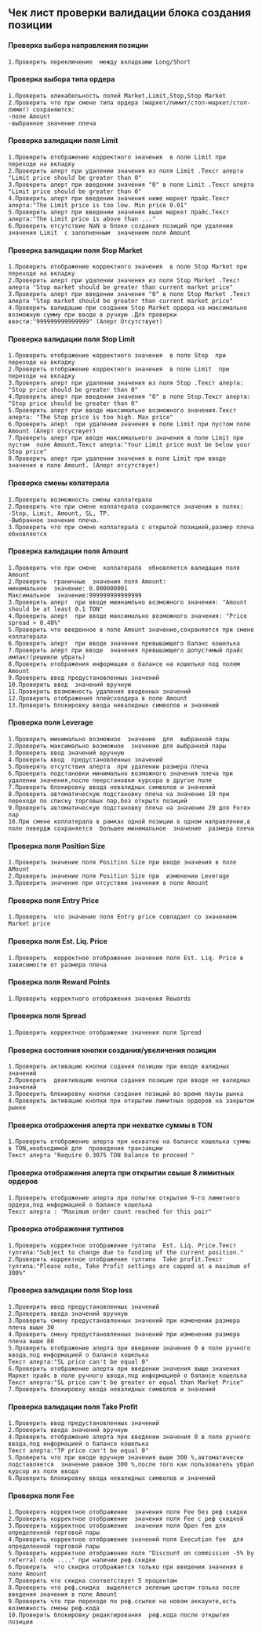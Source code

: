 ##  Чек лист проверки валидации блока создания позиции



#### Проверка  выбора направления позиции
    1.Проверить переключение  между вкладками Long/Short

#### Проверка  выбора типа ордера
    1.Проверить кликабельность полей Market,Limit,Stop,Stop Market
    2.Проверить что при смене типа ордера (маркет/лимит/стоп-маркет/стоп-лимит) сохраняются:
    -поле Amount
    -выбранное значение плеча
#### Проверка  валидации поля Limit
    1.Проверить отображение корректного значения  в поле Limit при переходе на вкладку
    2.Проверить алерт при удалении значения из поля Limit .Текст алерта "Limit price should be greater than 0"
    3.Проверить алерт при введении значения "0" в поле Limit .Текст алерта "Limit price should be greater than 0"
    4.Проверить алерт при введении значения ниже маркет прайс.Текст алерта:"The Limit price is too low. Min price 0.01"
    5.Проверить алерт при введении значения выше маркет прайс.Текст алерта:"The Limit price is above than ..."
    6.Проверить отсутствие NaN в блоке создания позиций при удалении  значения Limit  с заполненным  значением поля Amount
#### Проверка  валидации поля Stop Market
    1.Проверить отображение корректного значения  в поле Stop Market при переходе на вкладку
    2.Проверить алерт при удалении значения из поля Stop Market .Текст алерта "Stop market should be greater than current market price"
    3.Проверить алерт при введении значения "0" в поле Stop Market .Текст алерта "Stop market should be greater than current market price"
    4.Проверить валидацию при создании Stop Market ордера на максимально возможную сумму при вводе в ручную .Для проверки ввести:"999999999999999" (Алерт Отсутствует)
#### Проверка  валидации поля Stop Limit
    1.Проверить отображение корректного значения  в поле Stop  при переходе на вкладку
    2.Проверить отображение корректного значения  в поле Limit  при переходе на вкладку
    3.Проверить алерт при удалении значения из поля Stop .Текст алерта: "Stop price should be greater than 0"
    4.Проверить алерт при введении значения "0" в поле Stop.Текст алерта: "Stop price should be greater than 0"
    5.Проверить алерт при вводе максимально возможного значения.Текст  алерта: "The Stop price is too high. Max price"
    6.Проверить алерт  при удалении значения в поле Limit при пустом поле Amount (Алерт отсуствует)
    7.Проверить алерт при вводе максимального значения в поле Limit при пустом  поле Amount.Текст алерта:"Your Limit price must be below your Stop price"
    8.Проверить алерт при удалении значения в поле Limit при вводе  значения в поле Amount. (Алерт отсутствует)
   
#### Проверка  смены колатерала
    1.Проверить возможность смены коллатерала
    2.Проверить что при смене коллатерала сохраняются значения в полях:
    -Stop, Limit, Amount, SL, TP.
    -Выбранное значение плеча.
    3.Проверить что при смене коллатерала с открытой позицией,размер плеча обновляется
#### Проверка  валидации поля Amount
    1.Проверить что при смене  коллатерала  обновляется валидация поля Amount
    2.Проверить  граничные  значения поля Amount:
    минимальное  значение: 0.000000001
    Максимальное  значение:999999999999999
    3.Проверить алерт  при вводе миинамльно возможного значения: "Amount should be at least 0.1 TON"
    4.Проверить алерт  при вводе максимально возможного значения: "Price spread > 0.48%"
    5.Проверить что введенное в поле Amount значение,сохраняется при смене коллатерала
    6.Проверить алерт  при вводе значения превышающего баланс кошелька
    7.Проверить алерт при вводе  значения превышающего допустимый прайс импакт(решиили убрать)
    8.Проверить отображения информации о балансе на кошельке под полем Amount
    9.Проверить ввод предустановленных значений
    10.Проверить ввод  значений вручную
    11.Проверить возможность удаления введенных значений
    12.Проверить отображения плейсхолдера в поле Amount
    13.Проверить блокировку ввода невалидных символов и значений
#### Проверка  поля Leverage
    1.Проверить минимально возможное  значение  для  выбранной пары
    2.Проверить максимально возможное  значение для выбранной пары
    3.Проверить ввод значений вручную
    4.Проверить ввод  предустановленных значений
    5.Проверить отсутствия алерта  при удалении размера плеча
    6.Проверить подстановки минимально возможного значения плеча при удалении значения,после пеерстановки курсора в другое поле
    7.Проверить блокировку ввода невалидных символов и значений 
    8.Проверить автоматическую подстановку плеча на значение 10 при переходе по списку торговых пар,без открытх позиций
    9.Проверить автоматическую подстановку плеча на значение 20 для Forex пар
    10.При смене коллатерала в рамках одной позиции в одном направлении,в поле левердж сохраняется  большее минимальное  значение  размера плеча
#### Проверка  поля Position Size
    1.Проверить значение поля Position Size при вводе значения в поле AMount
    2.Проверить значение поля Position Size при  изменении Leverage
    3.Проверить значение при отсуствии значения в поле Amount
#### Проверка  поля Entry Price 
    1.Проверить  что значение поля Entry price совпадает со значением  Market price 
#### Проверка  поля Est. Liq. Price
    1.Проверить  корректное отображение значения поля Est. Liq. Price в зависимости от размера плеча
#### Проверка  поля Reward Points
    1.Проверить корректного отображения значения Rewards
#### Проверка  поля Spread
    1.Проверить корректное отображение значения поля Spread
#### Проверка  состояния  кнопки создания/увеличения позиции
    1.Проверить активацию кнопки содания позиции при вводе валидных значений
    2.Проверить  деактивацию кнопки содания позиции при вводе не валидных значений
    3.Проверить блокировку кнопки создания позиций во время паузы рынка
    4.Проверить активацию кнопки при открытии лимитных ордеров на закрытом рынке
#### Проверка  отображения алерта при нехватке  суммы  в TON
    1.Проверить отображение алерта при нехватке на балансе кошелька суммы в TON,необходимой для  проведения транзакции
    Текст алерта "Require 0.3075 TON balance to proceed "
#### Проверка  отображения алерта при открытии свыше 8 лимитных ордеров
    1.Проверить отображение алерта при попытке открытия 9-го лимитного ордера,под информацией о балансе кошелька
    Текст алерта : "Maximum order count reached for this pair"
#### Проверка  отображения тултипов
    1.Проверить корректное отображение тултипа  Est. Liq. Price.Текст тултипа:"Subject to change due to funding of the current position."
    2.Проверить корректное отображение тултипа  Take profit.Текст тултипа:"Please note, Take Profit settings are capped at a maximum of 300%"
#### Проверка  валидации поля Stop loss
    1.Проверить ввод предустановленных значений
    2.Проверить ввода значений вручную
    3.Проверить смену предустановленных значений при изменении размера плеча выше 30
    4.Проверить смену предустановленных значений при изменении размера плеча выше 80
    5.Проверить отображение алерта при введении значения 0 в поле ручного ввода,под информацией о балансе кошелька
    Текст алерта:"SL price can't be equal 0"
    6.Проверить отображение алерта при введении значения выще значения Маркет прайс в поле ручного ввода,под информацией о балансе кошелька
    Текст алерта:"SL price can't be greater or equal than Market Price"
    7.Проверить блокировку ввода невалидных символов и значений
#### Проверка  валидации поля Take  Profit
    1.Проверить ввод предустановленных значений
    2.Проверить ввода значений вручную
    4.Проверить отображение алерта при введении значения 0 в поле ручного ввода,под информацией о балансе кошелька
    Текст алерта:"TP price can't be equal 0"
    5.Проверить что при вводе вручную значения выше 300 %,автоматически подставляется  значение равное 300 %,после того как пользователь убрал курсор из поля ввода
    6.Проверить блокировку ввода невалидных символов и значений
#### Проверка  поля Fee
    1.Проверить корректное отображение  значения поля Fee без реф скидки
    2.Проверить корректное отображение  значения поля Fee с реф скидкой
    3.Проверить корректное отображение  значения поля Open fee для  определенной торговой пары
    4.Проверить корректное отображение значений поля Execution fee  для определенной торговой пары
    5.Проверить корректное отображение поля "Discount on commission -5% by referral code ...." при наличии реф.скидки
    6.Проверить  что скидка отображается только при введении значения в поле Amount
    7.Проверить что скидка соответствует 5 процентам
    8.Проверить что реф.скидка  выделяется зеленым цветом только после введения значения в поле Amount
    9.Проверить что при переходе по реф.ссылке на новом аккаунте,есть возможность смены реф.кода
    10.Проверить блокировку редактирования  реф.кода после открытия позиции
